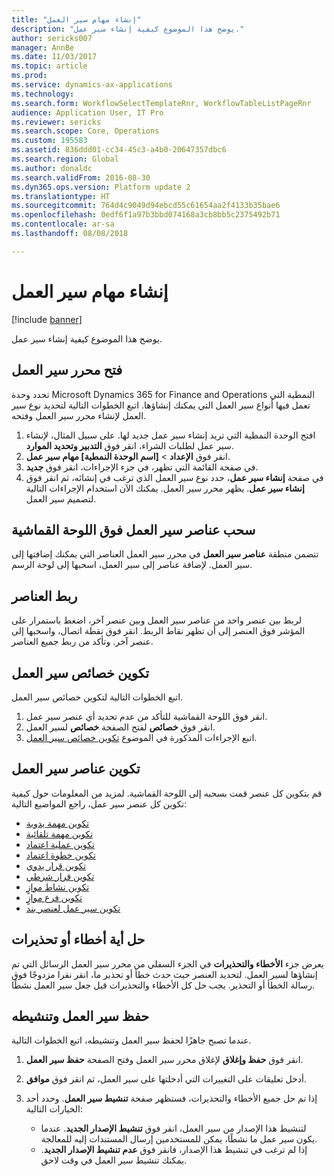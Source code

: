 ```yaml
---
title: "إنشاء مهام سير العمل"
description: "يوضح هذا الموضوع كيفية إنشاء سير عمل."
author: sericks007
manager: AnnBe
ms.date: 11/03/2017
ms.topic: article
ms.prod: 
ms.service: dynamics-ax-applications
ms.technology: 
ms.search.form: WorkflowSelectTemplateRnr, WorkflowTableListPageRnr
audience: Application User, IT Pro
ms.reviewer: sericks
ms.search.scope: Core, Operations
ms.custom: 195583
ms.assetid: 836ddd01-cc34-45c3-a4b0-20647357dbc6
ms.search.region: Global
ms.author: donaldc
ms.search.validFrom: 2016-08-30
ms.dyn365.ops.version: Platform update 2
ms.translationtype: HT
ms.sourcegitcommit: 764d4c9049d94ebcd55c61654aa2f4133b35bae6
ms.openlocfilehash: 0edf6f1a97b3bbd074168a3cb8bb5c2375492b71
ms.contentlocale: ar-sa
ms.lasthandoff: 08/08/2018

---
```


# <a name="create-workflows"></a>إنشاء مهام سير العمل

[!include [banner](../includes/banner.md)]

يوضح هذا الموضوع كيفية إنشاء سير عمل.

## <a name="open-the-workflow-editor"></a>فتح محرر سير العمل

تحدد وحدة Microsoft Dynamics 365 for Finance and Operations النمطية التي تعمل فيها أنواع سير العمل التي يمكنك إنشاؤها. اتبع الخطوات التالية لتحديد نوع سير العمل لإنشاء محرر سير العمل وفتحه.

1. افتح الوحدة النمطية التي تريد إنشاء سير عمل جديد لها. على سبيل المثال، لإنشاء سير عمل لطلبات الشراء، انقر فوق **التدبير وتحديد الموارد**.
2. انقر فوق **الإعداد** &gt; **\[اسم الوحدة النمطية\] مهام سير عمل**.
3. في صفحة القائمة التي تظهر، في جزء الإجراءات، انقر فوق **جديد**.
4. في صفحة **إنشاء سير عمل**، حدد نوع سير العمل الذي ترغب في إنشائه، ثم انقر فوق **إنشاء سير عمل**. يظهر محرر سير العمل. يمكنك الآن استخدام الإجراءات التالية لتصميم سير العمل.

## <a name="drag-workflow-elements-onto-the-canvas"></a>سحب عناصر سير العمل فوق اللوحة القماشية

تتضمن منطقة **عناصر سير العمل** في محرر سير العمل العناصر التي يمكنك إضافتها إلى سير العمل. لإضافة عناصر إلى سير العمل، اسحبها إلى لوحة الرسم.

## <a name="connect-the-elements"></a>ربط العناصر

لربط بين عنصر واحد من عناصر سير العمل وبين عنصر آخر، اضغط باستمرار على المؤشر فوق العنصر إلى أن تظهر نقاط الربط. انقر فوق نقطة اتصال، واسحبها إلى عنصر آخر. وتأكد من ربط جميع العناصر.

## <a name="configure-the-properties-of-the-workflow"></a>تكوين خصائص سير العمل

اتبع الخطوات التالية لتكوين خصائص سير العمل.

1. انقر فوق اللوحة القماشية للتأكد من عدم تحديد أي عنصر سير عمل.
2. انقر فوق **خصائص** لفتح الصفحة **خصائص** لسير العمل.
3. اتبع الإجراءات المذكورة في الموضوع [تكوين خصائص سير العمل](configure-workflow-properties.md).

## <a name="configure-the-elements-of-the-workflow"></a>تكوين عناصر سير العمل

قم بتكوين كل عنصر قمت بسحبه إلى اللوحة القماشية. لمزيد من المعلومات حول كيفية تكوين كل عنصر سير عمل، راجع المواضيع التالية:

- [تكوين مهمة يدوية](configure-manual-task-workflow.md)
- [تكوين مهمة تلقائية](configure-automated-task-workflow.md)
- [تكوين عملية اعتماد](configure-approval-process-workflow.md)
- [تكوين خطوة اعتماد](configure-approval-step-workflow.md)
- [تكوين قرار يدوي](configure-manual-decision-workflow.md)
- [تكوين قرار شرطي](configure-conditional-decision-workflow.md)
- [تكوين نشاط موازٍ](configure-parallel-activity-workflow.md)
- [تكوين فرع موازٍ](configure-parallel-branch-workflow.md)
- [تكوين سير عمل لعنصر بند](configure-line-item-workflow.md)

## <a name="resolve-any-errors-or-warnings"></a>حل أية أخطاء أو تحذيرات

يعرض جزء **الأخطاء والتحذيرات** في الجزء السفلي من محرر سير العمل الرسائل التي تم إنشاؤها لسير العمل. لتحديد العنصر حيث حدث خطأ أو تحذير ما، انقر نقرا مزدوجًا فوق رسالة الخطأ أو التحذير. يجب حل كل الأخطاء والتحذيرات قبل جعل سير العمل نشطًا.

## <a name="save-and-activate-the-workflow"></a>حفظ سير العمل وتنشيطه

عندما تصبح جاهزًا لحفظ سير العمل وتنشيطه، اتبع الخطوات التالية.

1. انقر فوق **حفظ وإغلاق** لإغلاق محرر سير العمل وفتح الصفحة **حفظ سير العمل**.
2. أدخل تعليقات على التغييرات التي أدخلتها على سير العمل، ثم انقر فوق **موافق**.
3. إذا تم حل جميع الأخطاء والتحذيرات، فستظهر صفحة **تنشيط سير العمل**. وحدد أحد الخيارات التالية:

    - لتنشيط هذا الإصدار من سير العمل، انقر فوق **تنشيط الإصدار الجديد**. عندما يكون سير عمل ما نشطًا، يمكن للمستخدمين إرسال المستندات إليه للمعالجة.
    - إذا لم ترغب في تنشيط هذا الإصدار، فانقر فوق **عدم تنشيط الإصدار الجديد‬**. يمكنك تنشيط سير العمل في وقت لاحق.

